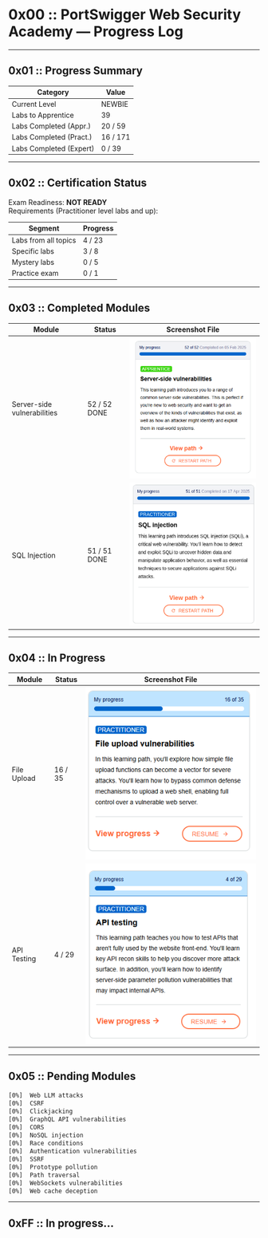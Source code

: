 # 0x00 :: PortSwigger Web Security Academy — Progress Log

---

## 0x01 :: Progress Summary

| Category                | Value             |
|-------------------------|-------------------|
| Current Level           | NEWBIE            |
| Labs to Apprentice      | 39                |
| Labs Completed (Appr.)  | 20 / 59           |
| Labs Completed (Pract.) | 16 / 171          |
| Labs Completed (Expert) | 0 / 39            |

---

## 0x02 :: Certification Status

Exam Readiness: **NOT READY**  
Requirements (Practitioner level labs and up):

| Segment                  | Progress       |
|--------------------------|----------------|
| Labs from all topics     | 4 / 23          |
| Specific labs            | 3 / 8           |
| Mystery labs             | 0 / 5           |
| Practice exam            | 0 / 1           |

---

## 0x03 :: Completed Modules

| Module                     | Status       | Screenshot File              |
|----------------------------|--------------|------------------------------|
| Server-side vulnerabilities| 52 / 52 DONE | ![Screenshot](./server-side-full.png)       |
| SQL Injection          | 51 / 51 DONE     | ![Screenshot](./sqli.png)               |
---

## 0x04 :: In Progress

| Module                 | Status       | Screenshot File              |
|------------------------|--------------|------------------------------|
| File Upload            | 16 / 35      | ![Screenshot](./file-upload-progress.png)        |
| API Testing            | 4 / 29       | ![Screenshot](./api-progress.png)        |

---

## 0x05 :: Pending Modules

```
[0%]  Web LLM attacks
[0%]  CSRF
[0%]  Clickjacking
[0%]  GraphQL API vulnerabilities
[0%]  CORS
[0%]  NoSQL injection
[0%]  Race conditions
[0%]  Authentication vulnerabilities
[0%]  SSRF
[0%]  Prototype pollution
[0%]  Path traversal
[0%]  WebSockets vulnerabilities
[0%]  Web cache deception
```
---

## 0xFF :: In progress...
